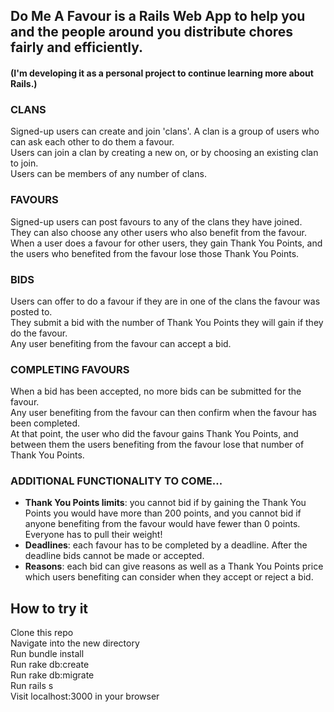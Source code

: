 ## **Do Me A Favour** is a Rails Web App to help you and the people around you distribute chores fairly and efficiently.

#### (I'm developing it as a personal project to continue learning more about Rails.)

### CLANS

Signed-up users can create and join 'clans'. A clan is a group of users who can ask each other to do them a favour.  
Users can join a clan by creating a new on, or by choosing an existing clan to join.  
Users can be members of any number of clans.

### FAVOURS

Signed-up users can post favours to any of the clans they have joined.  
They can also choose any other users who also benefit from the favour.  
When a user does a favour for other users, they gain Thank You Points, and the users who benefited from the favour lose those Thank You Points.

### BIDS

Users can offer to do a favour if they are in one of the clans the favour was posted to.  
They submit a bid with the number of Thank You Points they will gain if they do the favour.  
Any user benefiting from the favour can accept a bid.

### COMPLETING FAVOURS

When a bid has been accepted, no more bids can be submitted for the favour.  
Any user benefiting from the favour can then confirm when the favour has been completed.  
At that point, the user who did the favour gains Thank You Points, and between them the users benefiting from the favour lose that number of Thank You Points.

### ADDITIONAL FUNCTIONALITY TO COME...
- **Thank You Points limits**: you cannot bid if by gaining the Thank You Points you would have more than 200 points, and you cannot bid if anyone benefiting from the favour would have fewer than 0 points. Everyone has to pull their weight!
- **Deadlines**: each favour has to be completed by a deadline. After the deadline bids cannot be made or accepted.
- **Reasons**: each bid can give reasons as well as a Thank You Points price which users benefiting can consider when they accept or reject a bid.

## How to try it

Clone this repo  
Navigate into the new directory  
Run bundle install  
Run rake db:create  
Run rake db:migrate  
Run rails s  
Visit localhost:3000 in your browser




